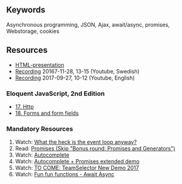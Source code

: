## Keywords
Asynchronous programming, JSON, Ajax, await/async, promises, Webstorage, cookies 

## Resources
- [HTML-presentation](https://rawgit.com/CS-LNU-Learning-Objects/client-side-javascript/master/lectures/04-async/index.html)
- [Recording](https://youtu.be/0UriceMVB7k) 20167-11-28, 13-15 (Youtube, Swedish)
- [Recording](https://youtu.be/UlrnsPBJiW8) 2017-09-27, 10-12 (Youtube, English)

### Eloquent JavaScript, 2nd Edition

- [17. Http](http://eloquentjavascript.net/17_http.html)
- [18. Forms and form fields](http://eloquentjavascript.net/18_forms.html)

### Mandatory Resources
1. Watch: [What the heck is the event loop anyway?](https://youtu.be/8aGhZQkoFbQ)
2. Read: [Promises (Skip "Bonus round: Promises and Generators")](http://www.html5rocks.com/en/tutorials/es6/promises/)
3. Watch: [Autocomplete](https://youtu.be/7nkTTeDhKyo)
4. Watch: [Autocomplete + Promises extended demo](https://youtu.be/K_elRJIJPqw)
5. Watch: [TO COME: TeamSelector New Demo 2017](#)
6. Watch: [Fun fun functions - Await Async](https://www.youtube.com/watch?v=568g8hxJJp4)
